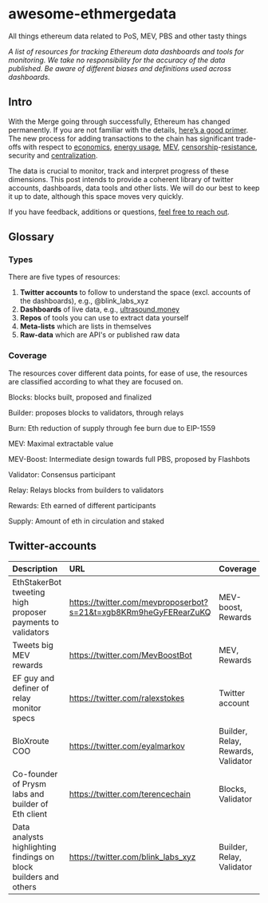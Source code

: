 # awesome-ethmergedata
All things ethereum data related to PoS, MEV, PBS and other tasty things

*A list of resources for tracking Ethereum data dashboards and tools for monitoring. We take no responsibility for the accuracy of the data published. Be aware of different biases and definitions used across dashboards.*

## Intro

With the Merge going through successfully, Ethereum has changed permanently. If you are not familiar with the details, [here’s a good primer](https://coinmetrics.io/special-insights/ethereum-merge/). The new process for adding transactions to the chain has significant trade-offs with respect to [economics](http://ultrasound.money), [energy usage](https://ethereum.org/en/energy-consumption/), [MEV](https://github.com/flashbots/eth2-research), [censorship](https://notes.ethereum.org/@vbuterin/pbs_censorship_resistance)-[resistance](https://github.com/flashbots/mev-boost/issues/215), security and [centralization](https://noxx.substack.com/p/order-flows-kingmaker-of-the-block).

The data is crucial to monitor, track and interpret progress of these dimensions. This post intends to provide a coherent library of twitter accounts, dashboards, data tools and other lists. We will do our best to keep it up to date, although this space moves very quickly.

If you have feedback, additions or questions, [feel free to reach out](mailto:contact@inflection.xyz).

## Glossary

### Types

There are five types of resources:

1. **Twitter accounts** to follow to understand the space (excl. accounts of the dashboards), e.g., @blink_labs_xyz
2. **Dashboards** of live data, e.g., [ultrasound.money](http://ultrasound.money) 
3. **Repos** of tools you can use to extract data yourself
4. **Meta-lists** which are lists in themselves
5. **Raw-data** which are API's or published raw data

### Coverage

The resources cover different data points, for ease of use, the resources are classified according to what they are focused on.

Blocks: blocks built, proposed and finalized

Builder: proposes blocks to validators, through relays

Burn: Eth reduction of supply through fee burn due to EIP-1559

MEV: Maximal extractable value

MEV-Boost: Intermediate design towards full PBS, proposed by Flashbots

Validator: Consensus participant 

Relay: Relays blocks from builders to validators

Rewards: Eth earned of different participants

Supply: Amount of eth in circulation and staked

## Twitter-accounts
| Description | URL | Coverage | Interesting because | Affiliation |
|:--|:--|:--|:--|:--|
EthStakerBot tweeting high proposer payments to validators | https://twitter.com/mevproposerbot?s=21&t=xgb8KRm9heGyFERearZuKQ | MEV-boost, Rewards | In the last week (28.09-05.10) the highest payment to validator was 30.896 ETH | Personal |
Tweets big MEV rewards|https://twitter.com/MevBoostBot | MEV, Rewards | 8ETH paid out in miner rewards in one bundle | 
EF guy and definer of relay monitor specs|https://twitter.com/ralexstokes|Twitter account|MEV-boost, Relay|https://twitter.com/ralexstokes/status/1573314707586686976| EF |
BloXroute COO | https://twitter.com/eyalmarkov |  Builder, Relay, Rewards, Validator | https://twitter.com/eyalmarkov/status/1572616363054612486| BloXroute |
Co-founder of Prysm labs and builder of Eth client|https://twitter.com/terencechain |  Blocks, Validator | https://github.com/rated-network/eth2REKT | Prysmatic labs
Data analysts highlighting  findings on block builders and others| https://twitter.com/blink_labs_xyz |  Builder, Relay, Validator | https://twitter.com/blink_labs_xyz/status/1572687125136678912/photo/1 | Blink Labs
